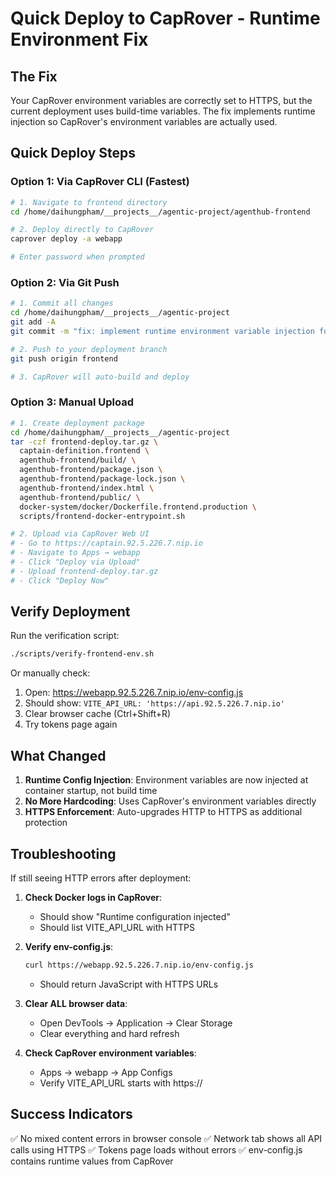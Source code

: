 # Quick Deploy to CapRover - Runtime Environment Fix

## The Fix
Your CapRover environment variables are correctly set to HTTPS, but the current deployment uses build-time variables. The fix implements runtime injection so CapRover's environment variables are actually used.

## Quick Deploy Steps

### Option 1: Via CapRover CLI (Fastest)

```bash
# 1. Navigate to frontend directory
cd /home/daihungpham/__projects__/agentic-project/agenthub-frontend

# 2. Deploy directly to CapRover
caprover deploy -a webapp

# Enter password when prompted
```

### Option 2: Via Git Push

```bash
# 1. Commit all changes
cd /home/daihungpham/__projects__/agentic-project
git add -A
git commit -m "fix: implement runtime environment variable injection for frontend"

# 2. Push to your deployment branch
git push origin frontend

# 3. CapRover will auto-build and deploy
```

### Option 3: Manual Upload

```bash
# 1. Create deployment package
cd /home/daihungpham/__projects__/agentic-project
tar -czf frontend-deploy.tar.gz \
  captain-definition.frontend \
  agenthub-frontend/build/ \
  agenthub-frontend/package.json \
  agenthub-frontend/package-lock.json \
  agenthub-frontend/index.html \
  agenthub-frontend/public/ \
  docker-system/docker/Dockerfile.frontend.production \
  scripts/frontend-docker-entrypoint.sh

# 2. Upload via CapRover Web UI
# - Go to https://captain.92.5.226.7.nip.io
# - Navigate to Apps → webapp
# - Click "Deploy via Upload"
# - Upload frontend-deploy.tar.gz
# - Click "Deploy Now"
```

## Verify Deployment

Run the verification script:
```bash
./scripts/verify-frontend-env.sh
```

Or manually check:
1. Open: https://webapp.92.5.226.7.nip.io/env-config.js
2. Should show: `VITE_API_URL: 'https://api.92.5.226.7.nip.io'`
3. Clear browser cache (Ctrl+Shift+R)
4. Try tokens page again

## What Changed

1. **Runtime Config Injection**: Environment variables are now injected at container startup, not build time
2. **No More Hardcoding**: Uses CapRover's environment variables directly
3. **HTTPS Enforcement**: Auto-upgrades HTTP to HTTPS as additional protection

## Troubleshooting

If still seeing HTTP errors after deployment:

1. **Check Docker logs in CapRover**:
   - Should show "Runtime configuration injected"
   - Should list VITE_API_URL with HTTPS

2. **Verify env-config.js**:
   ```bash
   curl https://webapp.92.5.226.7.nip.io/env-config.js
   ```
   - Should return JavaScript with HTTPS URLs

3. **Clear ALL browser data**:
   - Open DevTools → Application → Clear Storage
   - Clear everything and hard refresh

4. **Check CapRover environment variables**:
   - Apps → webapp → App Configs
   - Verify VITE_API_URL starts with https://

## Success Indicators

✅ No mixed content errors in browser console
✅ Network tab shows all API calls using HTTPS
✅ Tokens page loads without errors
✅ env-config.js contains runtime values from CapRover